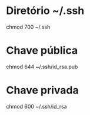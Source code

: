 # Diretório ~/.ssh
chmod 700 ~/.ssh

# Chave pública
chmod 644 ~/.ssh/id_rsa.pub

# Chave privada
chmod 600 ~/.ssh/id_rsa
